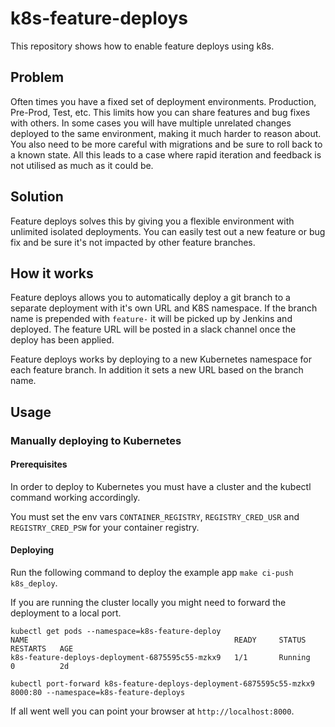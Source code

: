 # k8s-feature-deploys

This repository shows how to enable feature deploys using k8s.

## Problem

Often times you have a fixed set of deployment environments. Production,
Pre-Prod, Test, etc. This limits how you can share features and bug
fixes with others. In some cases you will have multiple unrelated changes
deployed to the same environment, making it much harder to reason about. You
also need to be more careful with migrations and be sure to roll back to a known
state. All this leads to a case where rapid iteration and feedback is not
utilised as much as it could be.

## Solution

Feature deploys solves this by giving you a flexible environment with unlimited
isolated deployments. You can easily test out a new feature or bug fix and be
sure it's not impacted by other feature branches.

## How it works

Feature deploys allows you to automatically deploy a git branch to a separate
deployment with it's own URL and K8S namespace. If the branch name is
prepended with `feature-` it will be picked up by Jenkins and deployed. The
feature URL will be posted in a slack channel once the deploy has been applied.

Feature deploys works by deploying to a new Kubernetes namespace for each
feature branch. In addition it sets a new URL based on the branch name.

## Usage

### Manually deploying to Kubernetes

#### Prerequisites

In order to deploy to Kubernetes you must have a cluster and the kubectl
command working accordingly.

You must set the env vars `CONTAINER_REGISTRY`, `REGISTRY_CRED_USR` and `REGISTRY_CRED_PSW` for your container registry.

#### Deploying

Run the following command to deploy the example app `make ci-push k8s_deploy`.

If you are running the cluster locally you might need to forward the deployment to a local port.

```console
kubectl get pods --namespace=k8s-feature-deploy
NAME                                              READY     STATUS    RESTARTS   AGE
k8s-feature-deploys-deployment-6875595c55-mzkx9   1/1       Running   0          2d
```

```console
kubectl port-forward k8s-feature-deploys-deployment-6875595c55-mzkx9 8000:80 --namespace=k8s-feature-deploys
```

If all went well you can point your browser at `http://localhost:8000`.

